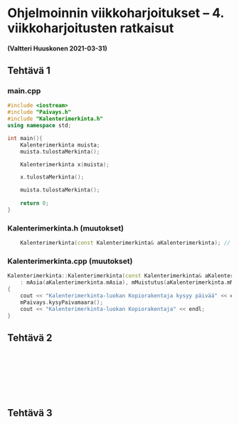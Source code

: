 # Ohjelmoinnin viikkoharjoitukset – 4. viikkoharjoitusten ratkaisut 

#### (Valtteri Huuskonen 2021-03-31)

## Tehtävä 1

### main.cpp

```cpp
#include <iostream>
#include "Paivays.h"
#include "Kalenterimerkinta.h"
using namespace std;

int main(){
    Kalenterimerkinta muista;
    muista.tulostaMerkinta();

    Kalenterimerkinta x(muista);

    x.tulostaMerkinta();

    muista.tulostaMerkinta();
    
    return 0;
}
```

### Kalenterimerkinta.h (muutokset)

```cpp
    Kalenterimerkinta(const Kalenterimerkinta& aKalenterimerkinta); // kopiorakentaja
```

### Kalenterimerkinta.cpp (muutokset)

```cpp
Kalenterimerkinta::Kalenterimerkinta(const Kalenterimerkinta& aKalenterimerkinta)
    : mAsia(aKalenterimerkinta.mAsia), mMuistutus(aKalenterimerkinta.mMuistutus)
{
    cout << "Kalenterimerkinta-luokan Kopiorakentaja kysyy päivää" << endl;
    mPaivays.kysyPaivamaara();
    cout << "Kalenterimerkinta-luokan Kopiorakentaja" << endl;
}
```

## Tehtävä 2 

### 

```cpp

```

### 

```cpp

```

### 

```cpp

```

### 

```cpp

```

### 

```cpp

```

## Tehtävä 3

### 

```cpp

```

### 

```cpp

```

### 

```cpp

```

### 
```cpp

```